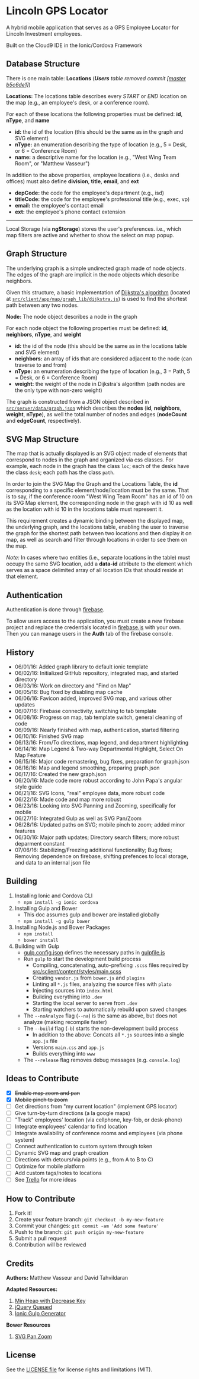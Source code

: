 
[//]: # (ReadMe.md)

# Lincoln GPS Locator

A hybrid mobile application that serves as a GPS Employee Locator for Lincoln
Investment employees.

Built on the Cloud9 IDE in the Ionic/Cordova Framework

## Database Structure

There is one main table: **Locations** (_**Users** table removed commit [[master b5c6de1]](https://github.com/LincolnTechOpenSource/lincoln-gps/commit/b5c6de161b5de50991142f6dfa0ea39b120f368b)_)

**Locations:** The locations table describes every *START* or *END* location on
the map (e.g., an employee's desk, or a conference room).

For each of these locations the following properties must be defined: **id**, **nType**,
and **name**

   * **id:** the id of the location (this should be the same as in the graph and SVG element)
   * **nType:** an enumeration describing the type of location (e.g., 5 = Desk, or 6 = Conference Room)
   * **name:** a descriptive name for the location (e.g., "West Wing Team Room", or "Matthew Vasseur")

   In addition to the above properties, employee locations (i.e., desks and offices)
must also define **division**, **title**, **email**, and **ext**

   * **depCode:** the code for the employee's department (e.g., isd)
   * **titleCode:** the code for the employee's professional title (e.g., exec, vp)
   * **email:** the employee's contact email
   * **ext:** the employee's phone contact extension

---

Local Storage (via **ngStorage**) stores the user's preferences. i.e., which map
filters are active and whether to show the select on map popup.

## Graph Structure

The underlying graph is a simple undirected graph made of node objects. The edges
of the graph are implicit in the node objects which describe neighbors.

Given this structure, a basic implementation of [Dijkstra's algorithm](https://en.wikipedia.org/wiki/Dijkstra%27s_algorithm#Using_a_priority_queue)
(located at [`src/client/app/map/graph_lib/dijkstra.js`](src/client/app/map/graph_lib/dijkstra.js))
is used to find the shortest path between any two nodes.

**Node:** The node object describes a node in the graph

For each node object the following properties must be defined: **id**, **neighbors**,
**nType**, and **weight**

   * **id:** the id of the node (this should be the same as in the locations table and SVG element)
   * **neighbors:** an array of ids that are considered adjacent to the node (can traverse to and from)
   * **nType:** an enumeration describing the type of location (e.g., 3 = Path, 5 = Desk, or 6 = Conference Room)
   * **weight:** the weight of the node in Dijkstra's algorithm (path nodes are the only type with non-zero weight)

The graph is constructed from a JSON object described in [`src/server/data/graph.json`](src/server/data/graph.json)
which describes the **nodes** (**id**, **neighbors**, **weight**, **nType**), as well the total number of nodes
and edges (**nodeCount** and **edgeCount**, respectively).

## SVG Map Structure

The map that is actually displayed is an SVG object made of elements that correspond
to nodes in the graph and organized via css classes. For example, each node in the graph
has the class `loc`; each of the desks have the class `desk`; each path has the class
`path`.

In order to join the SVG Map the Graph and the Locations Table, the **id** corresponding
to a specific element/node/location must be the same. That is to say, if the conference
room "West Wing Team Room" has an id of 10 on its SVG Map element, the corresponding node
in the graph with id 10 as well as the location with id 10 in the locations table
must represent it.

This requirement creates a dynamic binding between the displayed map, the underlying
graph, and the locations table, enabling the user to traverse the graph for the shortest
path between two locations and then display it on map, as well as search and filter
through locations in order to see them on the map.

_Note:_ In cases where two entities (i.e., separate locations in the table) must
occupy the same SVG location, add a **data-id** attribute to the element which
serves as a space delimited array of all location IDs that should reside at that element.

## Authentication

Authentication is done through [firebase](https://firebase.google.com/).

To allow users access to the application, you must create a new firebase project
and replace the credentials located in [firebase.js](src/client/app/core/firebase.js)
with your own. Then you can manage users in the **Auth** tab of the firebase console.

## History

* 06/01/16: Added graph library to default ionic template
* 06/02/16: Initialized GitHub repository, integrated map, and started directory
* 06/03/16: Work on directory and "Find on Map"
* 06/05/16: Bug fixed by disabling map cache
* 06/06/16: Favicon added, improved SVG map, and various other updates
* 06/07/16: Firebase connectivity, switching to tab template
* 06/08/16: Progress on map, tab template switch, general cleaning of code
* 06/09/16: Nearly finished with map, authentication, started filtering
* 06/10/16: Finished SVG map
* 06/13/16: From/To directions, map legend, and department highlighting
* 06/14/16: Map Legend & Two-way Departmental Highlight, Select On Map Feature
* 06/15/16: Major code remastering, bug fixes, preparation for graph.json
* 06/16/16: Map and legend smoothing, preparing graph.json
* 06/17/16: Created the new graph.json
* 06/20/16: Made code more robust according to John Papa's angular style guide
* 06/21/16: SVG Icons, "real" employee data, more robust code
* 06/22/16: Made code and map more robust
* 06/23/16: Looking into SVG Panning and Zooming, specifically for mobile
* 06/27/16: Integrated Gulp as well as SVG Pan/Zoom
* 06/28/16: Updated paths on SVG; mobile pinch to zoom; added minor features
* 06/30/16: Major path updates; Directory search filters; more robust deparment constant
* 07/06/16: Stabilizing/Freezing additional functionality; Bug fixes; Removing
dependence on firebase, shifting prefences to local storage, and data to an internal
json file


## Building

1. Installing Ionic and Cordova CLI
   * `npm install -g ionic cordova`
2. Installing Gulp and Bower
   * This doc assumes gulp and bower are installed globally
   * `npm install -g gulp bower`
2. Installing Node.js and Bower Packages
   * `npm install`
   * `bower install`
3. Building with Gulp
   * [gulp.config.json](gulp.config.json) defines the necessary paths in [gulpfile.js](gulpfile.js)
   * Run `gulp` to start the development build process
      * Compiling, concatenating, auto-prefixing `.scss` files required by [src/sclient/content/styles/main.scss](src/sclient/content/styles/main.scss)
      * Creating `vendor.js` from `bower.js` and `plugins`
      * Linting all `*.js` files, analyzing the source files with `plato`
      * Injecting sources into `index.html`
      * Building everything into `.dev`
      * Starting the local server to serve from `.dev`
      * Starting watchers to automatically rebuild upon saved changes
   * The `--noAnalyze` flag (`--na`) is the same as above, but does not analyze (making recompile faster)
   * The `--build` flag (`-b`) starts the non-development build process
      * In addition to the above: Concats all `*.js` sources into a single `app.js` file
      * Versions `main.css` and `app.js`
      * Builds everything into `www`
   * The `--release` flag removes debug messages (e.g. `console.log`)

## Ideas to Contribute


* [x] ~~Enable map zoom and pan~~
* [x] ~~Mobile pinch to zoom~~
* [ ] Get directions from "my current location" (implement GPS locator)
* [ ] Give turn-by-turn directions (a la google maps)
* [ ] "Track" employees' location (via cellphone, key-fob, or desk-phone)
* [ ] Integrate employees' calendar to find location
* [ ] Integrate availability of conference rooms and employees (via phone system)
* [ ] Connect authentication to custom system through token
* [ ] Dynamic SVG map and graph creation
* [ ] Directions with detours/via points (e.g., from A to B to C)
* [ ] Optimize for mobile platform
* [ ] Add custom tags/notes to locations
* [ ] See [Trello](https://trello.com/b/H3dl9GEI/lincoln-gps-waze) for more ideas

## How to Contribute

1. Fork it!
2. Create your feature branch: `git checkout -b my-new-feature`
3. Commit your changes: `git commit -am 'Add some feature'`
4. Push to the branch: `git push origin my-new-feature`
5. Submit a pull request
6. Contribution will be reviewed


## Credits

**Authors:** Matthew Vasseur and David Tahvildaran

**Adapted Resources:**
   1. [Min Heap with Decrease Key](https://github.com/rombdn/js-binaryheap-decreasekey)
   2. [jQuery Queued](https://gist.github.com/raybellis/3816885)
   3. [Ionic Gulp Generator](https://github.com/tmaximini/generator-ionic-gulp)

**Bower Resources**
   1. [SVG Pan Zoom ](https://github.com/ariutta/svg-pan-zoom)

## License

See the [LICENSE file](LICENSE.md) for license rights and limitations (MIT).
